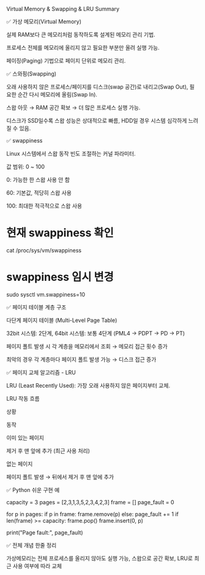 Virtual Memory & Swapping & LRU Summary

✅ 가상 메모리(Virtual Memory)

실제 RAM보다 큰 메모리처럼 동작하도록 설계된 메모리 관리 기법.

프로세스 전체를 메모리에 올리지 않고 필요한 부분만 올려 실행 가능.

페이징(Paging) 기법으로 페이지 단위로 메모리 관리.

✅ 스와핑(Swapping)

오래 사용하지 않은 프로세스/페이지를 디스크(swap 공간)로 내리고(Swap Out), 필요한 순간 다시 메모리에 올림(Swap In).

스왑 아웃 → RAM 공간 확보 → 더 많은 프로세스 실행 가능.

디스크가 SSD일수록 스왑 성능은 상대적으로 빠름, HDD일 경우 시스템 심각하게 느려질 수 있음.

✅ swappiness

Linux 시스템에서 스왑 동작 빈도 조절하는 커널 파라미터.

값 범위: 0 ~ 100

0: 가능한 한 스왑 사용 안 함

60: 기본값, 적당히 스왑 사용

100: 최대한 적극적으로 스왑 사용

# 현재 swappiness 확인
cat /proc/sys/vm/swappiness

# swappiness 임시 변경
sudo sysctl vm.swappiness=10

✅ 페이지 테이블 계층 구조

다단계 페이지 테이블 (Multi-Level Page Table)

32bit 시스템: 2단계, 64bit 시스템: 보통 4단계 (PML4 → PDPT → PD → PT)

페이지 폴트 발생 시 각 계층을 메모리에서 조회 → 메모리 접근 횟수 증가

최악의 경우 각 계층마다 페이지 폴트 발생 가능 → 디스크 접근 증가

✅ 페이지 교체 알고리즘 - LRU

LRU (Least Recently Used): 가장 오래 사용하지 않은 페이지부터 교체.

LRU 작동 흐름

상황

동작

이미 있는 페이지

제거 후 맨 앞에 추가 (최근 사용 처리)

없는 페이지

페이지 폴트 발생 → 뒤에서 제거 후 맨 앞에 추가

✅ Python 쉬운 구현 예

capacity = 3
pages = [2,3,1,3,5,2,3,4,2,3]
frame = []
page_fault = 0

for p in pages:
    if p in frame:
        frame.remove(p)
    else:
        page_fault += 1
        if len(frame) >= capacity:
            frame.pop()
    frame.insert(0, p)

print("Page fault:", page_fault)

✅ 전체 개념 한줄 정리

가상메모리는 전체 프로세스를 올리지 않아도 실행 가능, 스왑으로 공간 확보, LRU로 최근 사용 여부에 따라 교체

